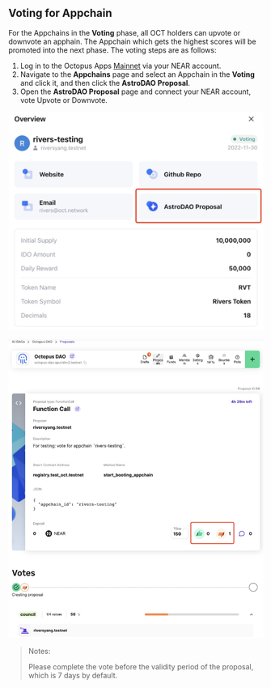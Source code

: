 ## Voting for Appchain

For the Appchains in the **Voting** phase, all OCT holders can upvote or downvote an apphain. The Appchain which gets the highest scores will be promoted into the next phase. The voting steps are as follows:

1. Log in to the Octopus Apps [Mainnet](https://mainnet.oct.network) via your NEAR account.
2. Navigate to the **Appchains** page and select an Appchain in the **Voting** and click it, and then click the **AstroDAO Proposal**.
3. Open the **AstroDAO Proposal** page and connect your NEAR account, vote Upvote or Downvote.

![voting proposal](../images/guides/voting_proposal.jpg)

![voting appchain](../images/guides/voting_appchain.jpg)

> Notes:
>
> Please complete the vote before the validity period of the proposal, which is 7 days by default.